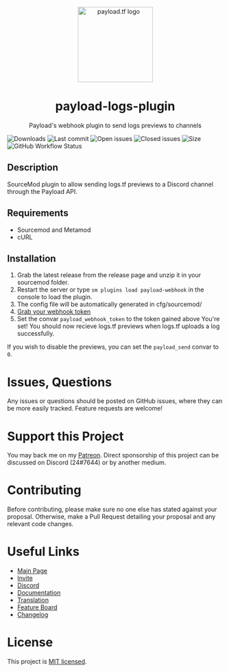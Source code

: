 <p align="center">
  <a href="https://payload.tf">
    <img src="https://payload.tf/img/logo.svg" alt="payload.tf logo" width="175" height="175">
  </a>
</p>

<h1 align="center">payload-logs-plugin</h1>

<p align="center">Payload's webhook plugin to send logs previews to channels</p>

![Downloads](https://img.shields.io/github/downloads/payload-bot/payload-logs-plugin/total?style=flat-square) ![Last commit](https://img.shields.io/github/last-commit/payload-bot/payload-logs-plugin?style=flat-square) ![Open issues](https://img.shields.io/github/issues/payload-bot/payload-logs-plugin?style=flat-square) ![Closed issues](https://img.shields.io/github/issues-closed/payload-bot/payload-logs-plugin?style=flat-square) ![Size](https://img.shields.io/github/repo-size/payload-bot/payload-logs-plugin?style=flat-square) ![GitHub Workflow Status](https://img.shields.io/github/workflow/status/payload-bot/payload-logs-plugin/Compile%20with%20SourceMod?style=flat-square)

## Description

SourceMod plugin to allow sending logs.tf previews to a Discord channel through the Payload API.

## Requirements

-   Sourcemod and Metamod
-   cURL

## Installation

1. Grab the latest release from the release page and unzip it in your sourcemod folder.
2. Restart the server or type `sm plugins load payload-webhook` in the console to load the plugin.
3. The config file will be automatically generated in cfg/sourcemod/
4. [Grab your webhook token](https://payload.tf/settings)
5. Set the convar `payload_webhook_token` to the token gained above
   You're set! You should now recieve logs.tf previews when logs.tf uploads a log successfully.

If you wish to disable the previews, you can set the `payload_send` convar to `0`.

# Issues, Questions

Any issues or questions should be posted on GitHub issues, where they can be more easily tracked. Feature requests are welcome!

# Support this Project

You may back me on my [Patreon](https://www.patreon.com/c43721). Direct sponsorship of this project can be discussed on Discord (24#7644) or by another medium.

# Contributing

Before contributing, please make sure no one else has stated against your proposal. Otherwise, make a Pull Request detailing your proposal and any relevant code changes.

# Useful Links

-   [Main Page](https://payload.tf/)
-   [Invite](https://payload.tf/invite)
-   [Discord](https://payload.tf/discord)
-   [Documentation](https://payload.tf/docs)
-   [Translation](https://crowdin.com/project/payload)
-   [Feature Board](https://w.supra.tf/b/LmzrWQviWCRcGxywq/payload)
-   [Changelog](https://github.com/c43721/payload-neo/blob/master/changelog.md)

# License

This project is [MIT licensed](LICENSE).
